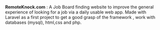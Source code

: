**RemoteKnock.com** : A Job Board finding website to improve the general experience of looking for a job via a daily usable web app. 
Made with Laravel as a first project to get a good grasp of the framework , work with databases (mysql), html,css and php.
